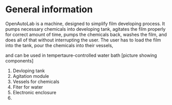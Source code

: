 # General information
OpenAutoLab is a machine, designed to simplify film developing process. It pumps necessary chemicals into developing tank, agitates the film properly for correct amount of time, pumps the chemicals back, washes the film, and does all of that without interrupting the user. The user has to load the film into the tank, pour the chemicals into their vessels,

 and can be used in tempertaure-controlled water bath
[picture showing components]
1. Devloping tank
2. Agitation module
3. Vessels for chemicals
4. Fiter for water
5. Electronic enclosure
6.
